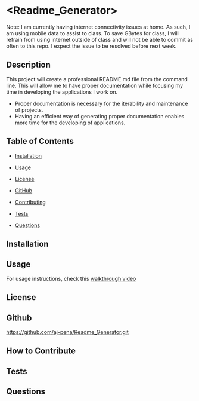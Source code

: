 # <Readme_Generator>
Note: I am currently having internet connectivity issues at home. As such, I am using mobile data to assist to class. To save GBytes for class, I will refrain from using internet outside of class and will not be able to commit as often to this repo. I expect the issue to be resolved before next week.

## Description
This project will create a professional README.md file from the command line. This will allow me to have proper documentation while focusing my time in developing the applications I work on.
- Proper documentation is necessary for the iterability and maintenance of projects.
- Having an efficient way of generating proper documentation enables more time for the developing of applications.

## Table of Contents
- [Installation](#installation) 
  
- [Usage](#usage)
   
- [License](#license)
  
- [GitHub](#github)
   
- [Contributing](#how-to-contribute)
   
- [Tests](#tests)
   
- [Questions](#questions)

## Installation
    
## Usage
For usage instructions, check this [walkthrough video](https://watch.screencastify.com/v/D1K0zzhjTvi24S9js6H5)

## License

## Github

https://github.com/aj-pena/Readme_Generator.git

## How to Contribute

## Tests

## Questions
